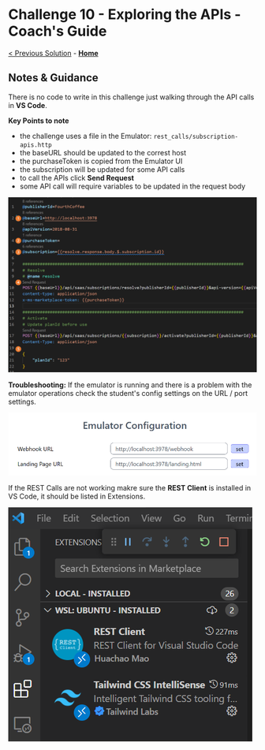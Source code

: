 # Challenge 10 - Exploring the APIs - Coach's Guide 

[< Previous Solution](./Solution-09.md) - **[Home](./README.md)** 

## Notes & Guidance

There is no code to write in this challenge just walking through the API calls in **VS Code**. 

**Key Points to note**
- the challenge uses a file in the Emulator: `rest_calls/subscription-apis.http`
- the baseURL should be updated to the correst host
- the purchaseToken is copied from the Emulator UI
- the subscription will be updated for some API calls
- to call the APIs click **Send Request**
- some API call will require variables to be updated in the request body

![Emulator Rest Calls](Images/emulator_rest_calls.png)

**Troubleshooting:**
If the emulator is running and there is a problem with the emulator operations check the student's config settings on the URL / port settings.

![Emulator Configuration](Images/emulator_config.png)

If the REST Calls are not working makre sure the **REST Client** is installed in VS Code, it should be listed in Extensions.

![Emulator Configuration](Images/vscode_extension.png)

